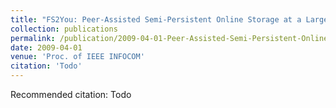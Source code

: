 ```yaml
---
title: "FS2You: Peer-Assisted Semi-Persistent Online Storage at a Large Scale"
collection: publications
permalink: /publication/2009-04-01-Peer-Assisted-Semi-Persistent-Online-Storage-at-a-Large-Scale
date: 2009-04-01
venue: 'Proc. of IEEE INFOCOM'
citation: 'Todo'
---
```

Recommended citation: Todo